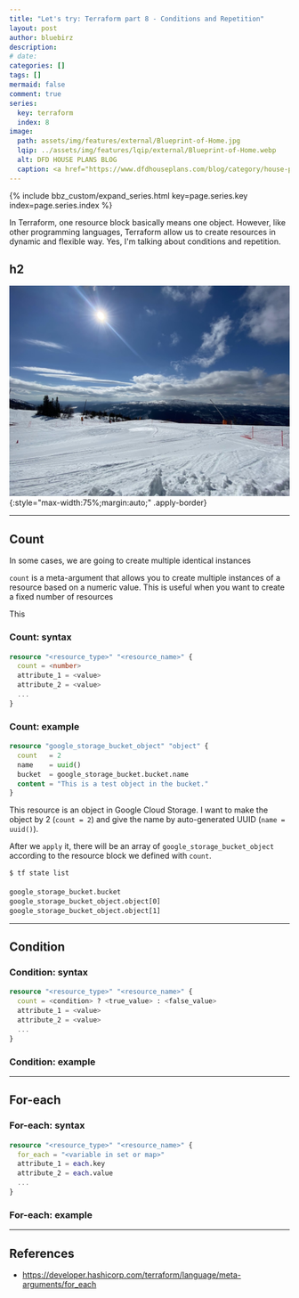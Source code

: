 ```yaml
---
title: "Let's try: Terraform part 8 - Conditions and Repetition"
layout: post
author: bluebirz
description:
# date:
categories: []
tags: []
mermaid: false
comment: true
series:
  key: terraform
  index: 8
image:
  path: assets/img/features/external/Blueprint-of-Home.jpg
  lqip: ../assets/img/features/lqip/external/Blueprint-of-Home.webp
  alt: DFD HOUSE PLANS BLOG
  caption: <a href="https://www.dfdhouseplans.com/blog/category/house-plans/">DFD HOUSE PLANS BLOG</a>
---
```


{% include bbz_custom/expand_series.html key=page.series.key index=page.series.index %}

In Terraform, one resource block basically means one object. However, like other programming languages, Terraform allow us to create resources in dynamic and flexible way. Yes, I'm talking about conditions and repetition.

## h2

![image](../assets/img/features/bluebirz/IMG_6642-are.jpg){:style="max-width:75%;margin:auto;" .apply-border}

---

## Count

In some cases, we are going to create multiple identical instances

`count` is a meta-argument that allows you to create multiple instances of a resource based on a numeric value. This is useful when you want to create a fixed number of resources

This

### Count: syntax

```terraform
resource "<resource_type>" "<resource_name>" {
  count = <number>
  attribute_1 = <value>
  attribute_2 = <value>
  ...
}
```

### Count: example

```terraform
resource "google_storage_bucket_object" "object" {
  count   = 2
  name    = uuid()
  bucket  = google_storage_bucket.bucket.name
  content = "This is a test object in the bucket."
}
```

This resource is an object in Google Cloud Storage. I want to make the object by 2 (`count = 2`) and give the name by auto-generated UUID (`name = uuid()`).

After we `apply` it, there will be an array of `google_storage_bucket_object` according to the resource block we defined with `count`.

```sh
$ tf state list

google_storage_bucket.bucket
google_storage_bucket_object.object[0]
google_storage_bucket_object.object[1]
```

---

## Condition

### Condition: syntax

```terraform
resource "<resource_type>" "<resource_name>" {
  count = <condition> ? <true_value> : <false_value>
  attribute_1 = <value>
  attribute_2 = <value>
  ...
}
```

### Condition: example

---

## For-each

### For-each: syntax

```terraform
resource "<resource_type>" "<resource_name>" {
  for_each = "<variable in set or map>"
  attribute_1 = each.key
  attribute_2 = each.value
  ...
}
```

### For-each: example

---

## References

- <https://developer.hashicorp.com/terraform/language/meta-arguments/for_each>
